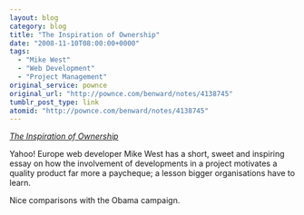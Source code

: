 ```yaml
---
layout: blog
category: blog
title: "The Inspiration of Ownership"
date: "2008-11-10T08:00:00+0000"
tags:
  - "Mike West"
  - "Web Development"
  - "Project Management"
original_service: pownce
original_url: "http://pownce.com/benward/notes/4138745"
tumblr_post_type: link
atomid: "http://pownce.com/benward/notes/4138745"
---
```

*[The Inspiration of Ownership](http://mikewest.org/2008/11/the-inspiration-of-ownership)*

Yahoo! Europe web developer Mike West has a short, sweet and inspiring essay on how the involvement of developments in a project motivates a quality product far more a paycheque; a lesson bigger organisations have to learn.

Nice comparisons with the Obama campaign.